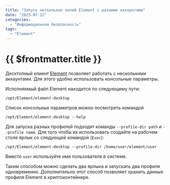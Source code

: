 ```yaml
---
title: "Запуск нескольких копий Element с разными аккаунтами"
date: "2023-07-12"
categories:
  - "Информационная безопасность"
tags:
  - "Element"
---
```


# {{ $frontmatter.title }}

Десктопный клиент [Element](https://element.io/) позволяет работать с несколькими аккаунтами. Для этого удобно использовать консольные параметры.

Исполняемый файл Element находится по следующему пути:

```
/opt/Element/element-desktop
```

Список консольных параметров можно посмотреть командой

```
/opt/Element/element-desktop --help
```

Для запуска разных профилей подходят команды `--profile-dir path` и `--profile name`. Для того чтобы их использовать создайте на рабочем столе ярлык со следующей командой (`Exec`):

```
/opt/Element/element-desktop --profile-dir /home/user/element/user
```

Вместо `user` используйте имя пользователя в системе.

Таким способом можно сделать два ярлыка и запускать два профиля одновременно. Дополнительно этот способ позволяет хранить данные профиля Element в криптоконтейнере.
